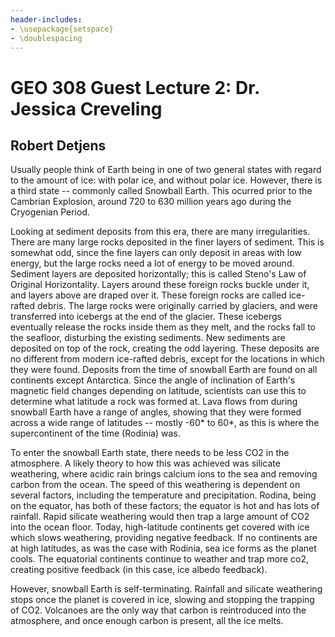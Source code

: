 ```yaml
---
header-includes:
- \usepackage{setspace}
- \doublespacing
---
```


# GEO 308 Guest Lecture 2: Dr. Jessica Creveling

## Robert Detjens

Usually people think of Earth being in one of two general states with regard to the amount of ice: with polar ice, and
without polar ice. However, there is a third state -- commonly called Snowball Earth. This ocurred prior to the
Cambrian Explosion, around 720 to 630 million years ago during the Cryogenian Period.

Looking at sediment deposits from this era, there are many irregularities. There are many large rocks deposited in the
finer layers of sediment. This is somewhat odd, since the fine layers can only deposit in areas with low energy, but
the large rocks need a lot of energy to be moved around. Sediment layers are deposited horizontally; this is called
Steno's Law of Original Horizontality. Layers around these foreign rocks buckle under it, and layers above are draped
over it. These foreign rocks are called ice-rafted debris. The large rocks were originally carried by glaciers, and
were transferred into icebergs at the end of the glacier. These icebergs eventually release the rocks inside them as
they melt, and the rocks fall to the seafloor, disturbing the existing sediments. New sediments are deposited on top of
the rock, creating the odd layering. These deposits are no different from modern ice-rafted debris, except for the
locations in which they were found. Deposits from the time of snowball Earth are found on all continents except
Antarctica. Since the angle of inclination of Earth's magnetic field changes depending on latitude, scientists can use
this to determine what latitude a rock was formed at. Lava flows from during snowball Earth have a range of angles,
showing that they were formed across a wide range of latitudes -- mostly -60* to 60*, as this is where the
supercontinent of the time (Rodinia) was.

To enter the snowball Earth state, there needs to be less CO2 in the atmosphere. A likely theory to how this was
achieved was silicate weathering, where acidic rain brings calcium ions to the sea and removing carbon from the ocean.
The speed of this weathering is dependent on several factors, including the temperature and precipitation. Rodina,
being on the equator, has both of these factors; the equator is hot and has lots of rainfall. Rapid silicate weathering
would then trap a large amount of CO2 into the ocean floor. Today, high-latitude continents get covered with ice which
slows weathering, providing negative feedback. If no continents are at high latitudes, as was the case with Rodinia,
sea ice forms as the planet cools. The equatorial continents continue to weather and trap more co2, creating positive
feedback (in this case, ice albedo feedback).

However, snowball Earth is self-terminating. Rainfall and silicate weathering stops once the planet is covered in ice,
slowing and stopping the trapping of CO2. Volcanoes are the only way that carbon is reintroduced into the atmosphere,
and once enough carbon is present, all the ice melts.
